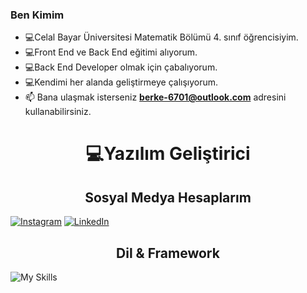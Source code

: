 ### Ben Kimim
- :computer:Celal Bayar Üniversitesi Matematik Bölümü 4. sınıf öğrencisiyim. 
- :computer:Front End ve Back End eğitimi alıyorum.
- :computer:Back End Developer olmak için çabalıyorum.
- :computer:Kendimi her alanda geliştirmeye çalışıyorum. 
- 📫 Bana ulaşmak isterseniz **berke-6701@outlook.com** adresini kullanabilirsiniz. 

<h1 align="center"> 💻Yazılım Geliştirici</h1>


 <h2 align="center">Sosyal Medya Hesaplarım </h2>

[![Instagram](https://img.shields.io/badge/Instagram-%23E4405F.svg?style=for-the-badge&logo=Instagram&logoColor=white)](https://www.instagram.com/berkeakarrr/)
[![LinkedIn](https://img.shields.io/badge/linkedin-%230077B5.svg?style=for-the-badge&logo=linkedin&logoColor=white)](https://www.linkedin.com/in/berkeakar/)


<h2 align="center">Dil & Framework</h2>

![My Skills](https://skillicons.dev/icons?i=html,css,bootstrap,js,react,python,django)


